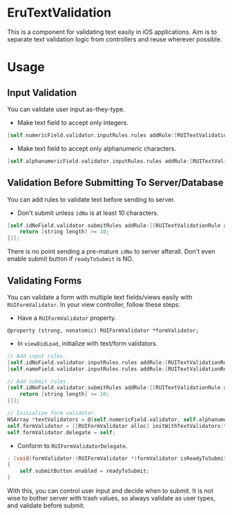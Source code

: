 # EruTextValidation
This is a component for validating text easily in iOS applications. Aim is to separate text validation logic from controllers and reuse wherever possible.


# Usage

## Input Validation
You can validate user input as-they-type.

- Make text field to accept only integers.
```objective-c
[self.numericField.validator.inputRules.rules addRule:[RUITextValidationRule ruleForIntegerOnly]];
```
- Make text field to accept only alphanumeric characters.
```objective-c
[self.alphanumericField.validator.inputRules.rules addRule:[RUITextValidationRule ruleForAlphanumericOnly]];
```

## Validation Before Submitting To Server/Database
You can add rules to validate text before sending to server.
- Don't submit unless ```idNo``` is at least 10 characters.
```objective-c
[self.idNoField.validator.submitRules addRule:[[RUITextValidationRule alloc] initWithBlock:^BOOL(NSString *string) {
    return [string length] >= 10;
}]];
```
There is no point sending a pre-mature ```idNo``` to server afterall. Don't even enable submit button if ```readyToSubmit``` is NO.

## Validating Forms

You can validate a form with multiple text fields/views easily with ```RUIFormValidator```. In your view controller, follow these steps:
- Have a ```RUIFormValidator``` property.
```
@property (strong, nonatomic) RUIFormValidator *formValidator;
```

- In ```viewDidLoad```, initialize with text/form validators.
```objective-c
// Add input rules.
[self.idNoField.validator.inputRules.rules addRule:[RUITextValidationRule ruleForIntegerOnly]];
[self.nameField.validator.inputRules.rules addRule:[RUITextValidationRule ruleForLettersOnly]];

// Add submit rules.
[self.idNoField.validator.submitRules addRule:[[RUITextValidationRule alloc] initWithBlock:^BOOL(NSString *string) {
    return [string length] >= 10;
}]];

// Initialize form validator.
NSArray *textValidators = @[self.numericField.validator, self.alphanumericField.validator, self.idNoField.validator];
self.formValidator = [[RUIFormValidator alloc] initWithTextValidators:textValidators];
self.formValidator.delegate = self;
```

- Conform to ```RUIFormValidatorDelegate```.
```objective-c
- (void)formValidator:(RUIFormValidator *)formValidator isReadyToSubmit:(BOOL)readyToSubmit
{
    self.submitButton.enabled = readyToSubmit;
}
```

With this, you can control user input and decide when to submit. It is not wise to bother server with trash values, so always validate as user types, and validate before submit.
